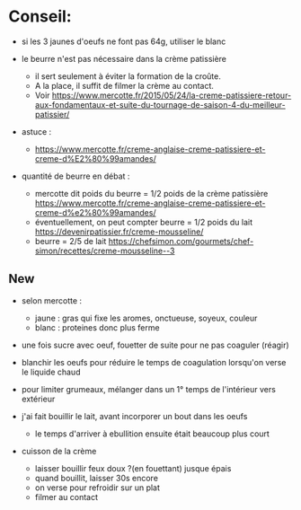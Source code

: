 # Conseil:
- si les 3 jaunes d'oeufs ne font pas 64g, utiliser le blanc
- le beurre n'est pas nécessaire dans la crème patissière
    - il sert seulement à éviter la formation de la croûte. 
    - A la place, il suffit de filmer la crème au contact. 
    - Voir https://www.mercotte.fr/2015/05/24/la-creme-patissiere-retour-aux-fondamentaux-et-suite-du-tournage-de-saison-4-du-meilleur-patissier/

- astuce : 
    * https://www.mercotte.fr/creme-anglaise-creme-patissiere-et-creme-d%E2%80%99amandes/


- quantité de beurre en débat : 
    - mercotte dit poids du beurre = 1/2 poids de la crème patissière https://www.mercotte.fr/creme-anglaise-creme-patissiere-et-creme-d%e2%80%99amandes/
    - éventuellement, on peut compter beurre = 1/2 poids du lait https://devenirpatissier.fr/creme-mousseline/
    - beurre = 2/5 de lait https://chefsimon.com/gourmets/chef-simon/recettes/creme-mousseline--3
  

## New
- selon mercotte :
    - jaune : gras qui fixe les aromes, onctueuse, soyeux, couleur
    - blanc : proteines donc plus ferme

- une fois sucre avec oeuf, fouetter de suite pour ne pas coaguler (réagir)
- blanchir les oeufs pour réduire le temps de coagulation lorsqu'on verse le liquide chaud
- pour limiter grumeaux, mélanger dans un 1° temps de l'intérieur vers extérieur

- j'ai fait bouillir le lait, avant incorporer un bout dans les oeufs
    - le temps d'arriver à ebullition ensuite était beaucoup plus court
- cuisson de la crème
    - laisser bouillir  feux doux ?(en fouettant) jusque épais
    - quand bouillit, laisser 30s encore
    - on verse pour refroidir sur un plat
    - filmer au contact

